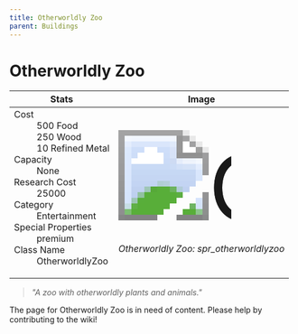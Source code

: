```yaml
---
title: Otherworldly Zoo
parent: Buildings
---
```

# Otherworldly Zoo

[//]: # (Pre-generated content)
<table><thead><tr><th>Stats</th><th>Image</th></tr></thead><tbody><tr><td><dl><dt>Cost</dt><dd>500 Food<br>250 Wood<br>10 Refined Metal</dd><dt>Capacity</dt><dd>None</dd><dt>Research Cost</dt><dd>25000</dd><dt>Category</dt><dd>Entertainment</dd><dt>Special Properties</dt><dd>premium</dd><dt>Class Name</dt><dd>OtherworldlyZoo</dd></dl></td><td><style>.building-image {width: 200px;height: 200px;overflow: hidden;position: relative;}.building-image img {image-rendering: pixelated;object-fit: none;transform: scale(10);transform-origin: left top;position: absolute;left: 0;top: 0;}</style><div class="building-image"><img style="object-position: -807px -969px;" src="https://tfe2-wiki.github.io/assets/sprites.png" alt="Otherworldly Zoo Back"><img style="object-position: -573px -223px;" src="https://tfe2-wiki.github.io/assets/sprites.png" alt="Otherworldly Zoo"></div><i>Otherworldly Zoo: spr_otherworldlyzoo</i></td></tr></tbody></table><blockquote><i>"A zoo with otherworldly plants and animals."</i></blockquote>

The page for Otherworldly Zoo is in need of content. Please help by contributing to the wiki!
